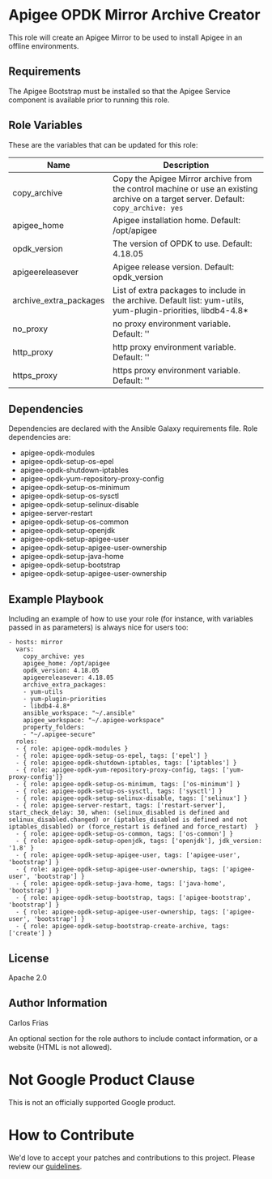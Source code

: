 # Apigee OPDK Mirror Archive Creator

This role will create an Apigee Mirror to be used to install Apigee in an offline environments.

Requirements
------------

The Apigee Bootstrap must be installed so that the Apigee Service component is available prior to 
running this role. 

Role Variables
--------------

These are the variables that can be updated for this role:

| Name | Description |
| --- | --- |
| copy_archive | Copy the Apigee Mirror archive from the control machine or use an existing archive on a target server. Default: `copy_archive: yes` |
| apigee_home | Apigee installation home. Default: /opt/apigee |
| opdk_version | The version of OPDK to use. Default: 4.18.05 |
| apigeereleasever | Apigee release version. Default: opdk_version |
| archive_extra_packages | List of extra packages to include in the archive. Default list: yum-utils, yum-plugin-priorities, libdb4-4.8* |
| no_proxy | no proxy environment variable. Default: '' |
| http_proxy | http proxy environment variable. Default: '' |
| https_proxy | https proxy environment variable. Default: '' |

Dependencies
------------

Dependencies are declared with the Ansible Galaxy requirements file. Role dependencies are:

* apigee-opdk-modules
* apigee-opdk-setup-os-epel
* apigee-opdk-shutdown-iptables
* apigee-opdk-yum-repository-proxy-config
* apigee-opdk-setup-os-minimum
* apigee-opdk-setup-os-sysctl
* apigee-opdk-setup-selinux-disable
* apigee-server-restart
* apigee-opdk-setup-os-common
* apigee-opdk-setup-openjdk
* apigee-opdk-setup-apigee-user
* apigee-opdk-setup-apigee-user-ownership
* apigee-opdk-setup-java-home
* apigee-opdk-setup-bootstrap
* apigee-opdk-setup-apigee-user-ownership


Example Playbook
----------------

Including an example of how to use your role (for instance, with variables passed in as parameters) 
is always nice for users too:

    - hosts: mirror
      vars: 
        copy_archive: yes
        apigee_home: /opt/apigee
        opdk_version: 4.18.05
        apigeereleasever: 4.18.05
        archive_extra_packages: 
        - yum-utils
        - yum-plugin-priorities
        - libdb4-4.8*
        ansible_workspace: "~/.ansible"
        apigee_workspace: "~/.apigee-workspace"
        property_folders:
        - "~/.apigee-secure"
      roles:
      - { role: apigee-opdk-modules }
      - { role: apigee-opdk-setup-os-epel, tags: ['epel'] }
      - { role: apigee-opdk-shutdown-iptables, tags: ['iptables'] }
      - { role: apigee-opdk-yum-repository-proxy-config, tags: ['yum-proxy-config']}
      - { role: apigee-opdk-setup-os-minimum, tags: ['os-minimum'] }
      - { role: apigee-opdk-setup-os-sysctl, tags: ['sysctl'] }
      - { role: apigee-opdk-setup-selinux-disable, tags: ['selinux'] }
      - { role: apigee-server-restart, tags: ['restart-server'], start_check_delay: 30, when: (selinux_disabled is defined and selinux_disabled.changed) or (iptables_disabled is defined and not iptables_disabled) or (force_restart is defined and force_restart)  }
      - { role: apigee-opdk-setup-os-common, tags: ['os-common'] }
      - { role: apigee-opdk-setup-openjdk, tags: ['openjdk'], jdk_version: '1.8' }
      - { role: apigee-opdk-setup-apigee-user, tags: ['apigee-user', 'bootstrap'] }
      - { role: apigee-opdk-setup-apigee-user-ownership, tags: ['apigee-user', 'bootstrap'] }
      - { role: apigee-opdk-setup-java-home, tags: ['java-home', 'bootstrap'] }
      - { role: apigee-opdk-setup-bootstrap, tags: ['apigee-bootstrap', 'bootstrap'] }
      - { role: apigee-opdk-setup-apigee-user-ownership, tags: ['apigee-user', 'bootstrap'] }
      - { role: apigee-opdk-setup-bootstrap-create-archive, tags: ['create'] }

License
-------

Apache 2.0

Author Information
------------------

Carlos Frias

An optional section for the role authors to include contact information, or a website (HTML is not allowed).
<!-- BEGIN Google Required Disclaimer -->

# Not Google Product Clause

This is not an officially supported Google product.
<!-- END Google Required Disclaimer -->
<!-- BEGIN Google How To Contribute -->
# How to Contribute

We'd love to accept your patches and contributions to this project. Please review our [guidelines](CONTRIBUTING.md).
<!-- END Google How To Contribute -->
